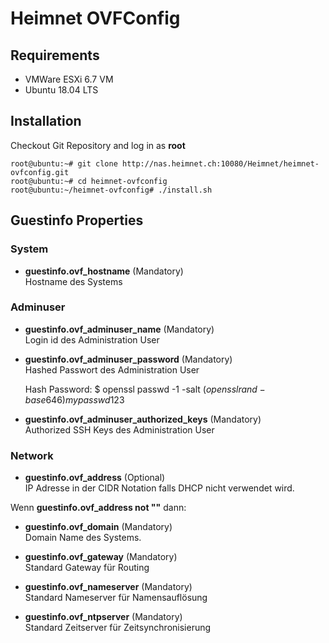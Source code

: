 # Heimnet OVFConfig

## Requirements

- VMWare ESXi 6.7 VM
- Ubuntu 18.04 LTS

## Installation

Checkout Git Repository and log in as **root**

```
root@ubuntu:~# git clone http://nas.heimnet.ch:10080/Heimnet/heimnet-ovfconfig.git
root@ubuntu:~# cd heimnet-ovfconfig
root@ubuntu:~/heimnet-ovfconfig# ./install.sh
```

## Guestinfo Properties

### System

* **guestinfo.ovf_hostname** (Mandatory)\
  Hostname des Systems

### Adminuser

* **guestinfo.ovf_adminuser_name** (Mandatory)\
  Login id des Administration User

* **guestinfo.ovf_adminuser_password** (Mandatory)\
  Hashed Passwort des Administration User

  Hash Password:
  $ openssl passwd -1 -salt $(openssl rand -base64 6) mypasswd123$

* **guestinfo.ovf_adminuser_authorized_keys** (Mandatory)\
  Authorized SSH Keys des Administration User

### Network

* **guestinfo.ovf_address** (Optional)\
  IP Adresse in der CIDR Notation falls DHCP nicht verwendet wird.

Wenn **guestinfo.ovf_address not ""** dann:

* **guestinfo.ovf_domain** (Mandatory)\
  Domain Name des Systems.

* **guestinfo.ovf_gateway** (Mandatory)\
  Standard Gateway für Routing

* **guestinfo.ovf_nameserver** (Mandatory)\
  Standard Nameserver für Namensauflösung

* **guestinfo.ovf_ntpserver** (Mandatory)\
  Standard Zeitserver für Zeitsynchronisierung
